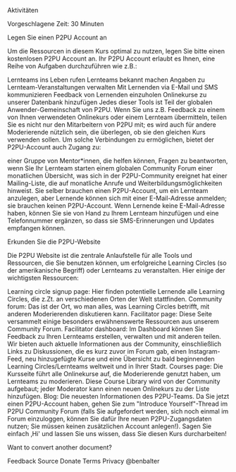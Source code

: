 Aktivitäten

Vorgeschlagene Zeit: 30 Minuten

Legen Sie einen P2PU Account an

Um die Ressourcen in diesem Kurs optimal zu nutzen, legen Sie bitte einen kostenlosen P2PU Account an. Ihr P2PU Account erlaubt es Ihnen, eine Reihe von Aufgaben durchzuführen wie z.B.:

Lernteams ins Leben rufen
Lernteams bekannt machen
Angaben zu Lernteam-Veranstaltungen verwalten
Mit Lernenden via E-Mail und SMS kommunizieren
Feedback von Lernenden einzuholen
Onlinekurse zu unserer Datenbank hinzufügen
Jedes dieser Tools ist Teil der globalen Anwender-Gemeinschaft von P2PU. Wenn Sie uns z.B. Feedback zu einem von Ihnen verwendeten Onlinekurs oder einem Lernteam übermitteln, teilen Sie es nicht nur den Mitarbeitern von P2PU mit; es wird auch für andere Moderierende nützlich sein, die überlegen, ob sie den gleichen Kurs verwenden sollen. Um solche Verbindungen zu ermöglichen, bietet der P2PU-Account auch Zugang zu:

einer Gruppe von Mentor*innen, die helfen können, Fragen zu beantworten, wenn Sie Ihr Lernteam starten
einem globalen Community Forum
einer monatlichen Übersicht, was sich in der P2PU-Community ereignet hat
einer Mailing-Liste, die auf monatliche Anrufe und Weiterbildungsmöglichkeiten hinweist.
Sie selber brauchen einen P2PU-Account, um ein Lernteam anzulegen, aber Lernende können sich mit einer E-Mail-Adresse anmelden; sie brauchen keinen P2PU-Account. Wenn Lernende keine E-Mail-Adresse haben, können Sie sie von Hand zu Ihrem Lernteam hinzufügen und eine Telefonnummer ergänzen, so dass sie SMS-Erinnerungen und Updates empfangen können.

Erkunden Sie die P2PU-Website

Die P2PU Website ist die zentrale Anlaufstelle für alle Tools und Ressourcen, die Sie benutzen können, um erfolgreiche Learning Circles (so der amerikanische Begriff) oder Lernteams zu veranstalten. Hier einige der wichtigsten Ressourcen:

Learning circle signup page: Hier finden potentielle Lernende alle Learning Circles, die z.Zt. an verschiedenen Orten der Welt stattfinden.
Community forum: Das ist der Ort, wo man alles, was Learning Circles betrifft, mit anderen Moderierenden diskutieren kann.
Facilitator page: Diese Seite versammelt einige besonders erwähnenswerte Ressourcen aus unserem Community Forum.
Facilitator dashboard: Im Dashboard können Sie Feedback zu Ihren Lernteams erstellen, verwalten und mit anderen teilen. Wir bieten auch aktuelle Informationen aus der Community, einschließlich Links zu Diskussionen, die es kurz zuvor im Forum gab, einen Instagram-Feed, neu hinzugefügte Kurse und eine Übersicht zu bald beginnenden Learning Circles/Lernteams weltweit und in Ihrer Stadt.
Courses page: Die Kursseite führt alle Onlinekurse auf, die Moderierende genutzt haben, um Lernteams zu moderieren. Diese Course Library wird von der Community aufgebaut; jeder Moderator kann einen neuen Onlinekurs zu der Liste hinzufügen.
Blog: Die neuesten Informationen des P2PU-Teams.
Da Sie jetzt einen P2PU-Account haben, gehen Sie zum "Introduce Yourself"-Thread im P2PU Community Forum (falls Sie aufgefordert werden, sich noch einmal im Forum einzuloggen, können Sie dafür Ihre neuen P2PU-Zugangsdaten nutzen; Sie müssen keinen zusätzlichen Account anlegen!). Sagen Sie einfach ‚Hi' und lassen Sie uns wissen, dass Sie diesen Kurs durcharbeiten!

Want to convert another document?

Feedback
Source
Donate
Terms
Privacy
@benbalter
